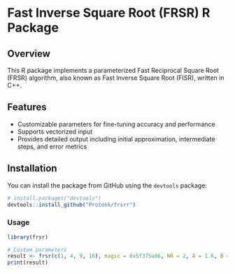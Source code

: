 # Fast Inverse Square Root (FRSR) R Package

## Overview

This R package implements a parameterized Fast Reciprocal Square Root (FRSR) algorithm, also known as Fast Inverse Square Root (FISR), written in C++. 

## Features

- Customizable parameters for fine-tuning accuracy and performance
- Supports vectorized input
- Provides detailed output including initial approximation, intermediate steps, and error metrics

## Installation

You can install the package from GitHub using the `devtools` package:

```R
# install.packages("devtools")
devtools::install_github("Protonk/frsrr")
```

### Usage

```R
library(frsr)

# Custom parameters
result <- frsr(c(1, 4, 9, 16), magic = 0x5f375a86, NR = 2, A = 1.6, B = 0.6)
print(result)
```